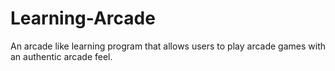 # Learning-Arcade
An arcade like learning program that allows users to play arcade games with an authentic arcade feel.
